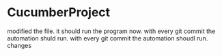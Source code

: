 # CucumberProject
modified the file.
it should run the program now.
with every git commit the automation shuld run.
with every git commit the automation shoudl run.
changes
